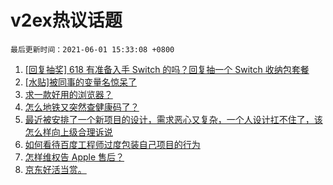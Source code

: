# v2ex热议话题

`最后更新时间：2021-06-01 15:33:08 +0800`

1. [[回复抽奖] 618 有准备入手 Switch 的吗？回复抽一个 Switch 收纳包套餐](https://www.v2ex.com/t/780414)
1. [[水贴]被同事的变量名惊呆了](https://www.v2ex.com/t/780515)
1. [求一款好用的浏览器？](https://www.v2ex.com/t/780465)
1. [怎么地铁又突然查健康码了？](https://www.v2ex.com/t/780486)
1. [最近被安排了一个新项目的设计，需求恶心又复杂，一个人设计扛不住了，该怎么样向上级合理诉说](https://www.v2ex.com/t/780406)
1. [如何看待百度工程师过度包装自己项目的行为](https://www.v2ex.com/t/780520)
1. [怎样维权告 Apple 售后？](https://www.v2ex.com/t/780565)
1. [京东好活当赏。](https://www.v2ex.com/t/780518)

